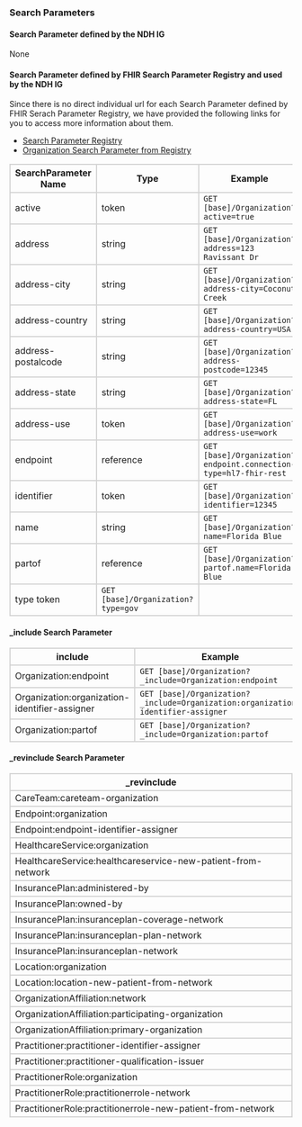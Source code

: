 ### Search Parameters
#### Search Parameter defined by the NDH IG
None

#### Search Parameter defined by FHIR Search Parameter Registry and used by the NDH IG 
Since there is no direct individual url for each Search Parameter defined by FHIR Serach Parameter Registry, we have provided the following links for you to access more information about them.

- [Search Parameter Registry](https://hl7.org/fhir/R4/searchparameter-registry.html)  
- [Organization Search Parameter from Registry](https://hl7.org/fhir/R4/organization.html#search)

<style>
    
    th{border: solid 2px lightgrey;}
    td{border: solid 2px lightgrey;}
</style>


| **SearchParameter Name** | **Type** | **Example** |
|--------------------------|----------|-------------|
| active | token |`GET [base]/Organization?active=true` |
| address | string |`GET [base]/Organization?address=123 Ravissant Dr` |
| address-city | string |`GET [base]/Organization?address-city=Coconut Creek` |
| address-country | string |`GET [base]/Organization?address-country=USA` |
| address-postalcode | string |`GET [base]/Organization?address-postcode=12345` |
| address-state | string |`GET [base]/Organization?address-state=FL` |
| address-use | token |`GET [base]/Organization?address-use=work` |
| endpoint | reference |`GET [base]/Organization?endpoint.connection-type=hl7-fhir-rest` |
| identifier | token |`GET [base]/Organization?identifier=12345` |
| name | string |`GET [base]/Organization?name=Florida Blue` |
| partof | reference |`GET [base]/Organization?partof.name=Florida Blue` |
| type	token |`GET [base]/Organization?type=gov` |

#### _include Search Parameter
<style>  
    th{border: solid 2px lightgrey;}
    td{border: solid 2px lightgrey;}
</style>

| **include** | **Example** |
|-----------------|-------------|
| Organization:endpoint |`GET [base]/Organization?_include=Organization:endpoint` |
| Organization:organization-identifier-assigner |`GET [base]/Organization?_include=Organization:organization-identifier-assigner` |
| Organization:partof |`GET [base]/Organization?_include=Organization:partof` |

#### _revinclude Search Parameter
<style>  
    th{border: solid 2px lightgrey;}
    td{border: solid 2px lightgrey;}
</style>

| **_revinclude** |
|--------------|
| CareTeam:careteam-organization |
| Endpoint:organization |
| Endpoint:endpoint-identifier-assigner |
| HealthcareService:organization |
| HealthcareService:healthcareservice-new-patient-from-network |
| InsurancePlan:administered-by |
| InsurancePlan:owned-by |
| InsurancePlan:insuranceplan-coverage-network |
| InsurancePlan:insuranceplan-plan-network |
| InsurancePlan:insuranceplan-network |
| Location:organization |
| Location:location-new-patient-from-network |
| OrganizationAffiliation:network |
| OrganizationAffiliation:participating-organization |
| OrganizationAffiliation:primary-organization |
| Practitioner:practitioner-identifier-assigner |
| Practitioner:practitioner-qualification-issuer |
| PractitionerRole:organization |
| PractitionerRole:practitionerrole-network |
| PractitionerRole:practitionerrole-new-patient-from-network |




